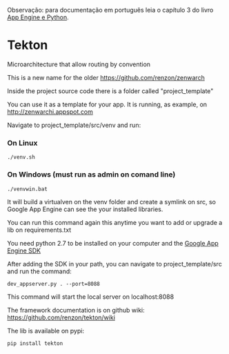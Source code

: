 Observação: para documentação em português leia o capítulo 3 do livro [App Engine e Python](https://leanpub.com/appengine/read#tekton).

Tekton
========


Microarchitecture that allow routing by convention

This is a new name for the older https://github.com/renzon/zenwarch

Inside the project source code there is a folder called "project_template"

You can use it as a template for your app. It is running, as example, on http://zenwarchi.appspot.com

Navigate to project_template/src/venv and run:

### On Linux

```
./venv.sh
```

### On Windows (must run as admin on comand line)

```
./venvwin.bat
```

It will build a virtualven on the venv folder and create a symlink on src, so Google App Engine can see the your installed libraries.

You can run this command again this anytime you want to add or upgrade a lib on requirements.txt

You need python 2.7 to be installed on your computer and the [Google App Engine SDK](https://developers.google.com/appengine/downloads)
 
After adding the SDK in your path, you can navigate to project_template/src and run the command:

```
dev_appserver.py . --port=8088
```

This command will start the local server on localhost:8088

The framework documentation is on github wiki: https://github.com/renzon/tekton/wiki

The lib is available on pypi:

```
pip install tekton
```
